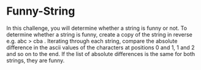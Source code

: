 # Funny-String
In this challenge, you will determine whether a string is funny or not. To determine whether a string is funny, create a copy of the string in reverse e.g. abc > cba . Iterating through each string, compare the absolute difference in the ascii values of the characters at positions 0 and 1, 1 and 2 and so on to the end. If the list of absolute differences is the same for both strings, they are funny.
